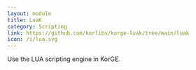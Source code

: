 ```yaml
---
layout: module
title: LuaK
category: Scripting
link: https://github.com/korlibs/korge-luak/tree/main/luak
icon: /i/lua.svg
---
```


Use the LUA scripting engine in KorGE.
